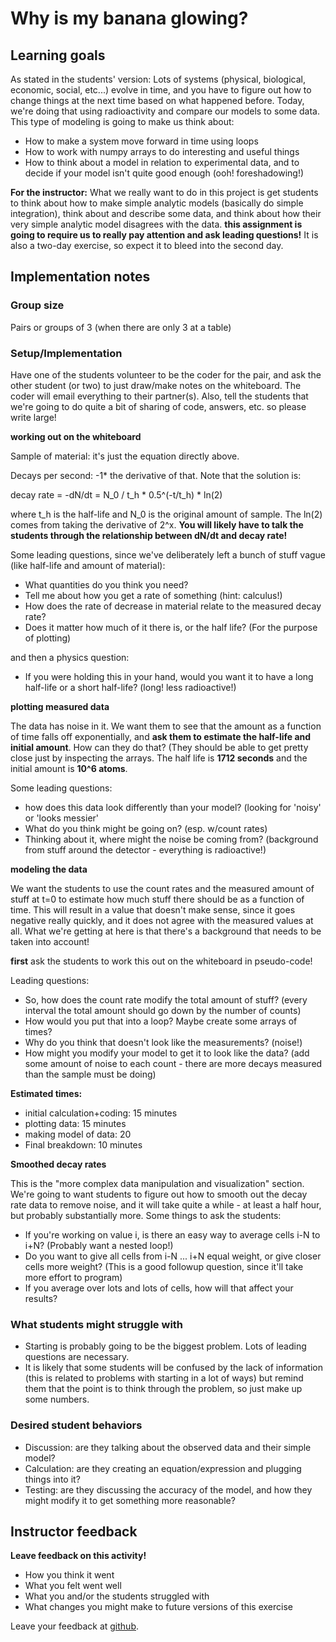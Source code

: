 # Why is my banana glowing?

## Learning goals

As stated in the students' version:  Lots of systems (physical, biological, economic, social, etc...) evolve in time, and you have to figure out how to change things at the next time based on what happened before.  Today, we're doing that using radioactivity and compare our models to some data.  This type of modeling is going to make us think about:

* How to make a system move forward in time using loops
* How to work with numpy arrays to do interesting and useful things
* How to think about a model in relation to experimental data, and to decide if your model isn't quite good enough  (ooh!  foreshadowing!)

**For the instructor:** What we really want to do in this project is get students to think about how to make simple analytic models (basically do simple integration), think about and describe some data, and think about how their very simple analytic model disagrees with the data.  **this assignment is going to require us to really pay attention and ask leading questions!**  It is also a two-day exercise, so expect it to bleed into the second day.

## Implementation notes

### Group size

Pairs or groups of 3 (when there are only 3 at a table)

### Setup/Implementation

Have one of the students volunteer to be the coder for the pair, and ask the other student (or two) to just draw/make notes on the whiteboard.  The coder will email everything to their partner(s).  Also, tell the students that we're going to do quite a bit of sharing of code, answers, etc. so please write large!

**working out on the whiteboard**

Sample of material: it's just the equation directly above.

Decays per second: -1* the derivative of that.  Note that the solution is:

decay rate = -dN/dt = N\_0 / t\_h * 0.5^(-t/t\_h) * ln(2)

where t\_h is the half-life and N\_0 is the original amount of sample.  The ln(2) comes from taking the derivative of 2^x.  **You will likely have to talk the students through the relationship between dN/dt and decay rate!**

Some leading questions, since we've deliberately left a bunch of stuff vague (like half-life and amount of material):

* What quantities do you think you need? 
* Tell me about how you get a rate of something (hint: calculus!)
* How does the rate of decrease in material relate to the measured decay rate?
* Does it matter how much of it there is, or the half life?  (For the purpose of plotting)

and then a physics question:

* If you were holding this in your hand, would you want it to have a long half-life or a short half-life?  (long! less radioactive!)

**plotting measured data**

The data has noise in it.  We want them to see that the amount as a function of time falls off exponentially, and **ask them to estimate the half-life and initial amount**.  How can they do that?  (They should be able to get pretty close just by inspecting the arrays.  The half life is **1712 seconds** and the initial amount is **10^6 atoms**.

Some leading questions:

* how does this data look differently than your model?  (looking for 'noisy' or 'looks messier'
* What do you think might be going on?  (esp. w/count rates)
* Thinking about it, where might the noise be coming from?  (background from stuff around the detector - everything is radioactive!)

**modeling the data**

We want the students to use the count rates and the measured amount of stuff at t=0 to estimate how much stuff there should be as a function of time.  This will result in a value that doesn't make sense, since it goes negative really quickly, and it does not agree with the measured values at all.  What we're getting at here is that there's a background that needs to be taken into account!

**first** ask the students to work this out on the whiteboard in pseudo-code!

Leading questions:

* So, how does the count rate modify the total amount of stuff?  (every interval the total amount should go down by the number of counts)
* How would you put that into a loop?  Maybe create some arrays of times?
* Why do you think that doesn't look like the measurements?  (noise!)
* How might you modify your model to get it to look like the data?  (add some amount of noise to each count - there are more decays measured than the sample must be doing)

**Estimated times:**

* initial calculation+coding: 15 minutes
* plotting data: 15 minutes
* making model of data: 20
* Final breakdown: 10 minutes

**Smoothed decay rates**

This is the "more complex data manipulation and visualization" section.  We're going to want students to figure out how to smooth out the decay rate data to remove noise, and it will take quite a while - at least a half hour, but probably substantially more.  Some things to ask the students:

* If you're working on value i, is there an easy way to average cells i-N to i+N?  (Probably want a nested loop!)
* Do you want to give all cells from i-N ... i+N equal weight, or give closer cells more weight?  (This is a good followup question, since it'll take more effort to program)
* If you average over lots and lots of cells, how will that affect your results?

### What students might struggle with

* Starting is probably going to be the biggest problem.  Lots of leading questions are necessary.
* It is likely that some students will be confused by the lack of information (this is related to problems with starting in a lot of ways) but remind them that the point is to think through the problem, so just make up some numbers.

### Desired student behaviors

* Discussion: are they talking about the observed data and their simple model?
* Calculation: are they creating an equation/expression and plugging things into it?
* Testing: are they discussing the accuracy of the model, and how they might modify it to get something more reasonable?


## Instructor feedback

**Leave feedback on this activity!**

* How you think it went
* What you felt went well
* What you and/or the students struggled with
* What changes you might make to future versions of this exercise

Leave your feedback at [github](https://github.com/ComputationalModeling/intro-to-computational-modeling/issues/112).
